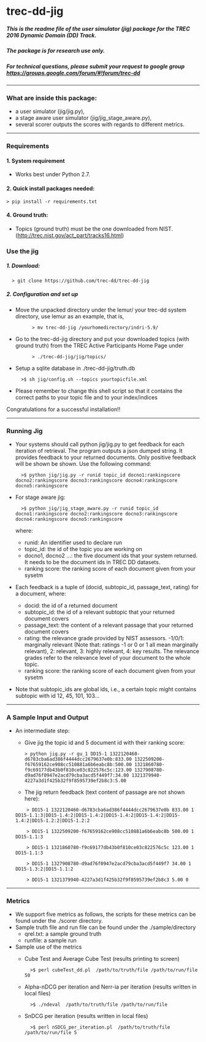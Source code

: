 # trec-dd-jig

##### This is the readme file of  the user simulator (jig) package for the TREC 2016 Dynamic Domain (DD) Track.
##### The package is for research use only.

##### For technical questions, please submit your request to google group https://groups.google.com/forum/#!forum/trec-dd

**************************************************************************

### What are inside this package:

* a user simulator (jig/jig.py),
* a stage aware user simulator (jig/jig_stage_aware.py),
* several scorer outputs the scores with regards to different metrics.

**************************************************************************

### Requirements

#### 1. System requirement
- Works best under Python 2.7.


#### 2. Quick install packages needed:

    > pip install -r requirements.txt

#### 4. Ground truth:

- Topics (ground truth) must be the one downloaded from NIST. (http://trec.nist.gov/act_part/tracks16.html)


### Use the jig
##### 1. Download:

  ``` shell
    > git clone https://github.com/trec-dd/trec-dd-jig
  ```

##### 2. Configuration and set up
- Move the unpacked directory under the lemur/ your trec-dd system directory, use lemur as an example, that is,
  ``` shell
        > mv trec-dd-jig /yourhomedirectory/indri-5.9/
  ```

- Go to the trec-dd-jig directory and put your downloaded topics (with ground truth)  from the TREC Active Participants Home Page under
  ``` shell
        > ./trec-dd-jig/jig/topics/
  ```

- Setup a sqlite database in ./trec-dd-jig/truth.db

  ``` shell
    >$ sh jig/config.sh --topics yourtopicfile.xml
  ```

- Please remember to change this shell script so that it contains the correct paths to your topic file and to your index/indices

 Congratulations for a successful installation!!

**************************************************************************
### Running Jig
- Your systems should call python jig/jig.py to get feedback for each iteration of retrieval. The program outputs a json dumped string. It provides feedback to your returned documents. Only positive feedback will be shown be shown.  Use the following command:

  ``` shell
    >$ python jig/jig.py -r runid topic_id docno1:rankingscore docno2:rankingscore docno3:rankingscore docno4:rankingscore docno5:rankingscore
  ```
- For stage aware jig:
  ``` shell
    >$ python jig/jig_stage_aware.py -r runid topic_id docno1:rankingscore docno2:rankingscore docno3:rankingscore docno4:rankingscore docno5:rankingscore
  ```

    where:
    + runid: An identifier used to declare run
    + topic_id: the id of the topic you are working on
    + docno1, docno2 ...: the five document ids that your system returned. It needs to be the document ids in TREC DD datasets.
    + ranking score: the ranking score of each document given from your sysetm

- Each feedback is a tuple of (docid, subtopic_id, passage_text, rating) for a document, where:
    + docid: the id of a returned document
    + subtopic_id: the id of a relevant subtopic that your returned document covers
    + passage_text: the content of a relevant passage that your returned document covers
    + rating: the relevance grade provided by NIST assessors. -1/0/1: marginally relevant (Note that: ratings -1 or 0 or 1 all mean marginally relevant), 2: relevant, 3: highly relevant, 4: key results. The relevance grades refer to the relevance level of your document to the whole topic.
    + ranking score: the ranking score of each document given from your sysetm
- Note that subtopic_ids are global ids, i.e., a certain topic might contains subtopic with id 12, 45, 101, 103...

**************************************************************************
### A Sample Input and Output
- An intermediate step:
    + Give jig the topic id and 5 document id with their ranking score:
        ``` shell
        > python jig.py -r gu_1 DD15-1 1322120460-d6783cba6ad386f4444dcc2679637e0b:833.00 1322509200-f67659162ce908cc510881a6b6eabc8b:500.00 1321860780-f9c69177db43b0f810ce03c822576c5c:123.00 1327908780-d9ad76f0947e2acd79cba3acd5f449f7:34.00 1321379940-4227a3d1f425b32f9f8595739ef2b8c3:5.00
        ```

    + The jig return feedback (text content of passage are not shown here):

    ``` shell
        > DD15-1 1322120460-d6783cba6ad386f4444dcc2679637e0b 833.00 1 DD15-1.1:3|DD15-1.4:2|DD15-1.4:2|DD15-1.4:2|DD15-1.4:2|DD15-1.4:2|DD15-1.2:2|DD15-1.2:2

        > DD15-1 1322509200-f67659162ce908cc510881a6b6eabc8b 500.00 1 DD15-1.1:3

        > DD15-1 1321860780-f9c69177db43b0f810ce03c822576c5c 123.00	1 DD15-1.1:3

        > DD15-1 1327908780-d9ad76f0947e2acd79cba3acd5f449f7 34.00 1 DD15-1.3:2|DD15-1.1:2

        > DD15-1 1321379940-4227a3d1f425b32f9f8595739ef2b8c3 5.00 0
    ```
**************************************************************************

### Metrics
- We support five metrics as follows, the scripts for these metrics can be found under the ./scorer directory.
- Sample truth file and run file can be found under the ./sample/directory
    + qrel.txt: a sample ground truth
    + runfile: a sample run
- Sample use of the metrics
    + Cube Test and Average Cube Test (results printing to screen)

      ``` shell
        >$ perl cubeTest_dd.pl  /path/to/truth/file /path/to/run/file 50
      ```

    + Alpha-nDCG per iteration and Nerr-ia per iteration (results written in local files)

      ``` shell
        >$ ./ndeval  /path/to/truth/file /path/to/run/file
      ```

    + SnDCG per iteration (results written in local files)

      ``` shell
        >$ perl nSDCG_per_iteration.pl  /path/to/truth/file /path/to/run/file 5
      ```

